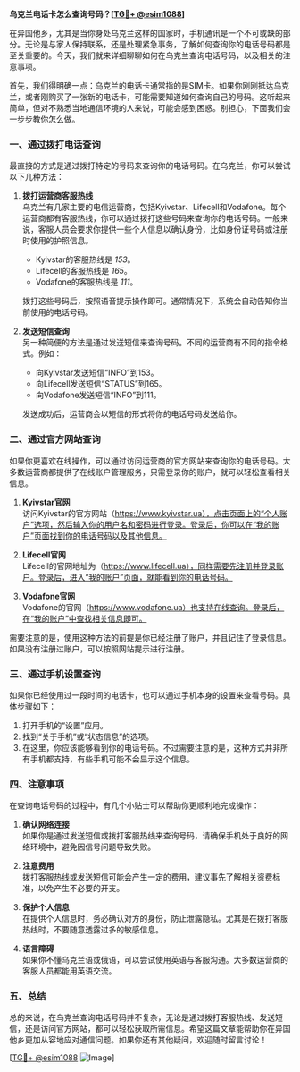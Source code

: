 **乌克兰电话卡怎么查询号码？[[TG💪+ @esim1088](https://t.me/s/esim1088)]**

在异国他乡，尤其是当你身处乌克兰这样的国家时，手机通讯是一个不可或缺的部分。无论是与家人保持联系，还是处理紧急事务，了解如何查询你的电话号码都是至关重要的。今天，我们就来详细聊聊如何在乌克兰查询电话号码，以及相关的注意事项。

首先，我们得明确一点：乌克兰的电话卡通常指的是SIM卡。如果你刚刚抵达乌克兰，或者刚购买了一张新的电话卡，可能需要知道如何查询自己的号码。这听起来简单，但对不熟悉当地通信环境的人来说，可能会感到困惑。别担心，下面我们会一步步教你怎么做。

### 一、通过拨打电话查询

最直接的方式是通过拨打特定的号码来查询你的电话号码。在乌克兰，你可以尝试以下几种方法：

1. **拨打运营商客服热线**  
   乌克兰有几家主要的电信运营商，包括Kyivstar、Lifecell和Vodafone。每个运营商都有客服热线，你可以通过拨打这些号码来查询你的电话号码。一般来说，客服人员会要求你提供一些个人信息以确认身份，比如身份证号码或注册时使用的护照信息。

   - Kyivstar的客服热线是 *153*。
   - Lifecell的客服热线是 *165*。
   - Vodafone的客服热线是 *111*。

   拨打这些号码后，按照语音提示操作即可。通常情况下，系统会自动告知你当前使用的电话号码。

2. **发送短信查询**  
   另一种简便的方法是通过发送短信来查询号码。不同的运营商有不同的指令格式。例如：

   - 向Kyivstar发送短信“INFO”到153。
   - 向Lifecell发送短信“STATUS”到165。
   - 向Vodafone发送短信“INFO”到111。

   发送成功后，运营商会以短信的形式将你的电话号码发送给你。

### 二、通过官方网站查询

如果你更喜欢在线操作，可以通过访问运营商的官方网站来查询你的电话号码。大多数运营商都提供了在线账户管理服务，只需登录你的账户，就可以轻松查看相关信息。

1. **Kyivstar官网**  
   访问Kyivstar的官方网站（https://www.kyivstar.ua），点击页面上的“个人账户”选项，然后输入你的用户名和密码进行登录。登录后，你可以在“我的账户”页面找到你的电话号码以及其他信息。

2. **Lifecell官网**  
   Lifecell的官网地址为（https://www.lifecell.ua），同样需要先注册并登录账户。登录后，进入“我的账户”页面，就能看到你的电话号码。

3. **Vodafone官网**  
   Vodafone的官网（https://www.vodafone.ua）也支持在线查询。登录后，在“我的账户”中查找相关信息即可。

需要注意的是，使用这种方法的前提是你已经注册了账户，并且记住了登录信息。如果没有注册过账户，可以按照网站提示进行注册。

### 三、通过手机设置查询

如果你已经使用过一段时间的电话卡，也可以通过手机本身的设置来查看号码。具体步骤如下：

1. 打开手机的“设置”应用。
2. 找到“关于手机”或“状态信息”的选项。
3. 在这里，你应该能够看到你的电话号码。不过需要注意的是，这种方式并非所有手机都支持，有些手机可能不会显示这个信息。

### 四、注意事项

在查询电话号码的过程中，有几个小贴士可以帮助你更顺利地完成操作：

1. **确认网络连接**  
   如果你是通过发送短信或拨打客服热线来查询号码，请确保手机处于良好的网络环境中，避免因信号问题导致失败。

2. **注意费用**  
   拨打客服热线或发送短信可能会产生一定的费用，建议事先了解相关资费标准，以免产生不必要的开支。

3. **保护个人信息**  
   在提供个人信息时，务必确认对方的身份，防止泄露隐私。尤其是在拨打客服热线时，不要随意透露过多的敏感信息。

4. **语言障碍**  
   如果你不懂乌克兰语或俄语，可以尝试使用英语与客服沟通。大多数运营商的客服人员都能用英语交流。

### 五、总结

总的来说，在乌克兰查询电话号码并不复杂，无论是通过拨打客服热线、发送短信，还是访问官方网站，都可以轻松获取所需信息。希望这篇文章能帮助你在异国他乡更加从容地应对通信问题。如果你还有其他疑问，欢迎随时留言讨论！

[[TG💪+ @esim1088](https://t.me/s/esim1088) ![Image](https://i.postimg.cc/4NQfJmqS/Snipaste-2025-05-13-00-14-12.png)]